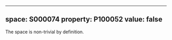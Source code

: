   ---
  space: S000074
  property: P100052
  value: false
  ---
  
  The space is non-trivial by definition.
